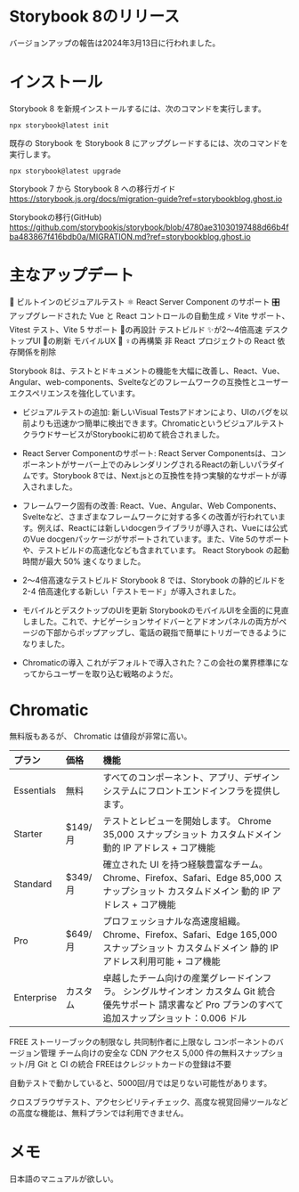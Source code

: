 <!--
title:   Storybook が 8にアップデートされたので、その個人メモ
tags:    storybook
id:      2cf22196bbb691e2735b
private: false
-->
# Storybook 8のリリース

バージョンアップの報告は2024年3月13日に行われました。

# インストール

Storybook 8 を新規インストールするには、次のコマンドを実行します。

```terminal
npx storybook@latest init

```

既存の Storybook を Storybook 8 にアップグレードするには、次のコマンドを実行します。


```terminal
npx storybook@latest upgrade

```

Storybook 7 から Storybook 8 への移行ガイド
https://storybook.js.org/docs/migration-guide?ref=storybookblog.ghost.io

Storybookの移行(GitHub)
https://github.com/storybookjs/storybook/blob/4780ae31030197488d66b4fba483867f416bdb0a/MIGRATION.md?ref=storybookblog.ghost.io


# 主なアップデート

📸 ビルトインのビジュアルテスト
⚛ React Server Component のサポート
🎛 アップグレードされた Vue と React コントロールの自動生成
⚡ Vite サポート、Vitest テスト、Vite 5 サポート
🧪の再設計 テストビルド
✨が2〜4倍高速 デスクトップUI
📲の刷新 モバイルUX
🙅 ♀の再構築 非 React プロジェクトの React 依存関係を削除


Storybook 8は、テストとドキュメントの機能を大幅に改善し、React、Vue、Angular、web-components、Svelteなどのフレームワークの互換性とユーザーエクスペリエンスを強化しています。

* ビジュアルテストの追加: 新しいVisual Testsアドオンにより、UIのバグを以前よりも迅速かつ簡単に検出できます。ChromaticというビジュアルテストクラウドサービスがStorybookに初めて統合されました。

* React Server Componentのサポート: React Server Componentsは、コンポーネントがサーバー上でのみレンダリングされるReactの新しいパラダイムです。Storybook 8では、Next.jsとの互換性を持つ実験的なサポートが導入されました。

* フレームワーク固有の改善: React、Vue、Angular、Web Components、Svelteなど、さまざまなフレームワークに対する多くの改善が行われています。例えば、Reactには新しいdocgenライブラリが導入され、Vueには公式のVue docgenパッケージがサポートされています。また、Vite 5のサポートや、テストビルドの高速化なども含まれています。
React Storybook の起動時間が最大 50% 速くなりました。

* 2〜4倍高速なテストビルド
Storybook 8 では、Storybook の静的ビルドを 2-4 倍高速化する新しい「テストモード」が導入されました。

* モバイルとデスクトップのUIを更新
StorybookのモバイルUIを全面的に見直しました。これで、ナビゲーションサイドバーとアドオンパネルの両方がページの下部からポップアップし、電話の親指で簡単にトリガーできるようになりました。

* Chromaticの導入
これがデフォルトで導入された？この会社の業界標準になってからユーザーを取り込む戦略のようだ。

# Chromatic

無料版もあるが、 Chromatic は値段が非常に高い。



|プラン|価格|機能|
|:----|:----|:----|
|Essentials|無料|すべてのコンポーネント、アプリ、デザインシステムにフロントエンドインフラを提供します。|
|Starter|$149/月|テストとレビューを開始します。 Chrome 35,000 スナップショット カスタムドメイン 動的 IP アドレス + コア機能|
|Standard|$349/月|確立された UI を持つ経験豊富なチーム。 Chrome、Firefox、Safari、Edge 85,000 スナップショット カスタムドメイン 動的 IP アドレス + コア機能|
|Pro|$649/月|プロフェッショナルな高速度組織。 Chrome、Firefox、Safari、Edge 165,000 スナップショット カスタムドメイン 静的 IP アドレス利用可能 + コア機能|
|Enterprise|カスタム|卓越したチーム向けの産業グレードインフラ。 シングルサインオン カスタム Git 統合 優先サポート 請求書など Pro プランのすべて 追加スナップショット：0.006 ドル|


FREE
ストーリーブックの制限なし
共同制作者に上限なし
コンポーネントのバージョン管理
チーム向けの安全な CDN アクセス
5,000 件の無料スナップショット/月
Git と CI の統合
FREEはクレジットカードの登録は不要

自動テストで動かしていると、5000回/月では足りない可能性があります。

クロスブラウザテスト、アクセシビリティチェック、高度な視覚回帰ツールなどの高度な機能は、無料プランでは利用できません。

# メモ

日本語のマニュアルが欲しい。
